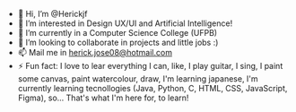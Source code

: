 - 👋 Hi, I’m @Herickjf
- 👀 I’m interested in Design UX/UI and Artificial Intelligence!
- 🌱 I’m currently in a Computer Science College (UFPB)
- 💞️ I’m looking to collaborate in projects and little jobs :)
- 📫 Mail me in herick.jose08@hotmail.com
- ⚡ Fun fact: I love to lear everything I can, like, I play guitar, I sing, I paint some canvas, paint watercolour, draw, I'm learning japanese, I'm currently learning tecnollogies (Java, Python, C, HTML, CSS, JavaScript, Figma), so... That's what I'm here for, to learn!
<!---
Herickjf/Herickjf is a ✨ special ✨ repository because its `README.md` (this file) appears on your GitHub profile.
You can click the Preview link to take a look at your changes.
--->
